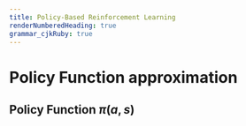 ```yaml
---
title: Policy-Based Reinforcement Learning
renderNumberedHeading: true
grammar_cjkRuby: true
---
```


# Policy Function approximation
## Policy Function $\pi(a,s)$
